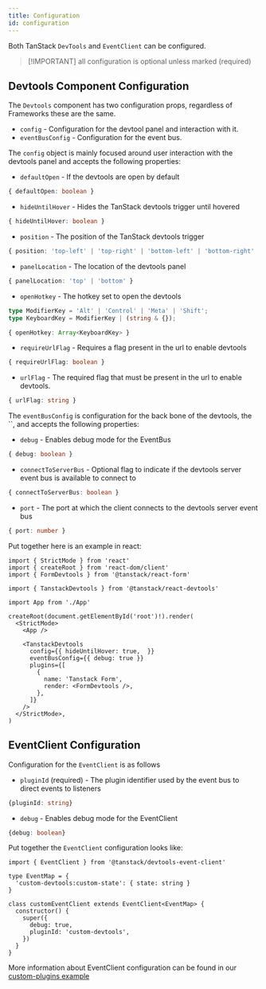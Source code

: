 ```yaml
---
title: Configuration
id: configuration
---
```


Both TanStack `DevTools` and `EventClient` can be configured.

> [!IMPORTANT] all configuration is optional unless marked (required)

## Devtools Component Configuration

The `Devtools` component has two configuration props, regardless of Frameworks these are the same.

- `config` - Configuration for the devtool panel and interaction with it.
- `eventBusConfig` - Configuration for the event bus.

The `config` object is mainly focused around user interaction with the devtools panel and accepts the following properties:

- `defaultOpen` - If the devtools are open by default

```ts
{ defaultOpen: boolean }
```

- `hideUntilHover` - Hides the TanStack devtools trigger until hovered

```ts
{ hideUntilHover: boolean }
```

- `position` - The position of the TanStack devtools trigger

```ts
{ position: 'top-left' | 'top-right' | 'bottom-left' | 'bottom-right' | 'middle-left' | 'middle-right' }
```

- `panelLocation` - The location of the devtools panel

```ts
{ panelLocation: 'top' | 'bottom' }

```

- `openHotkey` - The hotkey set to open the devtools

```ts
type ModifierKey = 'Alt' | 'Control' | 'Meta' | 'Shift';
type KeyboardKey = ModifierKey | (string & {});

{ openHotkey: Array<KeyboardKey> }
```

- `requireUrlFlag` - Requires a flag present in the url to enable devtools

```ts
{ requireUrlFlag: boolean }

```

- `urlFlag` - The required flag that must be present in the url to enable devtools.

```ts
{ urlFlag: string }
```

The `eventBusConfig` is configuration for the back bone of the devtools, the ``, and accepts the following properties:

- `debug` - Enables debug mode for the EventBus

```ts
{ debug: boolean }
```

- `connectToServerBus` - Optional flag to indicate if the devtools server event bus is available to connect to

```ts
{ connectToServerBus: boolean }
```

- `port` - The port at which the client connects to the devtools server event bus

```ts
{ port: number }
```

Put together here is an example in react:

```tsx
import { StrictMode } from 'react'
import { createRoot } from 'react-dom/client'
import { FormDevtools } from '@tanstack/react-form'

import { TanstackDevtools } from '@tanstack/react-devtools'

import App from './App'

createRoot(document.getElementById('root')!).render(
  <StrictMode>
    <App />

    <TanstackDevtools
      config={{ hideUntilHover: true,  }}
      eventBusConfig={{ debug: true }}
      plugins={[
        {
          name: 'Tanstack Form',
          render: <FormDevtools />,
        },
      ]}
    />
  </StrictMode>,
)

```

## EventClient Configuration

Configuration for the `EventClient` is as follows

- `pluginId` (required) - The plugin identifier used by the event bus to direct events to listeners

```ts
{pluginId: string}
```

- `debug` - Enables debug mode for the EventClient

```ts
{debug: boolean}
```

Put together the `EventClient` configuration looks like:

```tsx
import { EventClient } from '@tanstack/devtools-event-client'

type EventMap = {
  'custom-devtools:custom-state': { state: string }
}

class customEventClient extends EventClient<EventMap> {
  constructor() {
    super({
      debug: true,
      pluginId: 'custom-devtools',
    })
  }
}
```

More information about EventClient configuration can be found in our [custom-plugins example](https://tanstack.com/devtools/latest/docs/framework/react/examples/custom-devtools)

